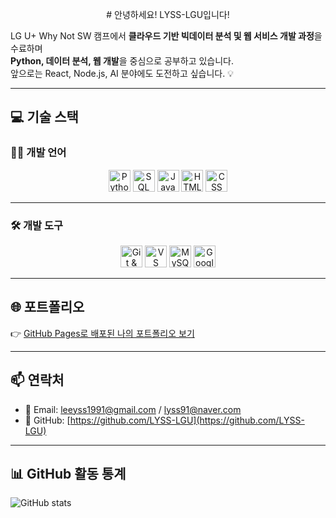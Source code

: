 <p align="center">
# 안녕하세요! LYSS-LGU입니다!

LG U+ Why Not SW 캠프에서 **클라우드 기반 빅데이터 분석 및 웹 서비스 개발 과정**을 수료하며  
**Python, 데이터 분석, 웹 개발**을 중심으로 공부하고 있습니다.  
앞으로는 React, Node.js, AI 분야에도 도전하고 싶습니다. 💡

---

## 💻 기술 스택

### 🧑‍💻 개발 언어

<p align="center">
  <img src="https://noticon-static.tammolo.com/dgggcrkxq/image/upload/v1580829175/noticon/mkgg8pvtcifnagvwhjtt.svg" width="35" alt="Python" title="Python"/>
  <img src="https://noticon-static.tammolo.com/dgggcrkxq/image/upload/v1574153502/noticon/aun9na6b8htufz2lwdo0.jpg" width="35" alt="SQL" title="SQL"/>
  <img src="https://noticon-static.tammolo.com/dgggcrkxq/image/upload/v1567008394/noticon/ohybolu4ensol1gzqas1.png" width="35" alt="JavaScript" title="JavaScript"/>
  <img src="https://noticon-static.tammolo.com/dgggcrkxq/image/upload/v1566995514/noticon/jufppyr8htislboas4ve.png" width="35" alt="HTML5" title="HTML5"/>
  <img src="https://noticon-static.tammolo.com/dgggcrkxq/image/upload/v1678672480/noticon/qblxu9uo0uuitucuzhjy.png" width="35" alt="CSS" title="CSS"/>
</p>

---

### 🛠 개발 도구

<p align="center">
  <img src="https://noticon-static.tammolo.com/dgggcrkxq/image/upload/v1566899596/noticon/slhw4nu8hybreryigopq.png" width="35" alt="Git & GitHub" title="Git & GitHub"/>
  <img src="https://noticon-static.tammolo.com/dgggcrkxq/image/upload/v1629987802/noticon/qxvhd6gnagplyp6crw33.png" width="35" alt="VS Code" title="VS Code"/>
  <img src="https://noticon-static.tammolo.com/dgggcrkxq/image/upload/v1603423163/noticon/az0cvs28lm7gxoowlsva.png" width="35" alt="MySQL" title="MySQL"/>
  <img src="https://noticon-static.tammolo.com/dgggcrkxq/image/upload/v1607786761/noticon/dfwzjgowyq7ccpko3x1g.png" width="35" alt="Google Cloud" title="Google Cloud"/>
</p>

---

## 🌐 포트폴리오

👉 [GitHub Pages로 배포된 나의 포트폴리오 보기](https://lyss-lgu.github.io/homepage/)

---

## 📫 연락처

- 📧 Email: leeyss1991@gmail.com / lyss91@naver.com  
- 🐙 GitHub: [https://github.com/LYSS-LGU](https://github.com/LYSS-LGU)

---

## 📊 GitHub 활동 통계

![GitHub stats](https://github-readme-stats.vercel.app/api?username=LYSS-LGU&show_icons=true&theme=default)

</p>
